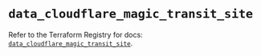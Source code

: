 # `data_cloudflare_magic_transit_site`

Refer to the Terraform Registry for docs: [`data_cloudflare_magic_transit_site`](https://registry.terraform.io/providers/cloudflare/cloudflare/5.1.0/docs/data-sources/magic_transit_site).

